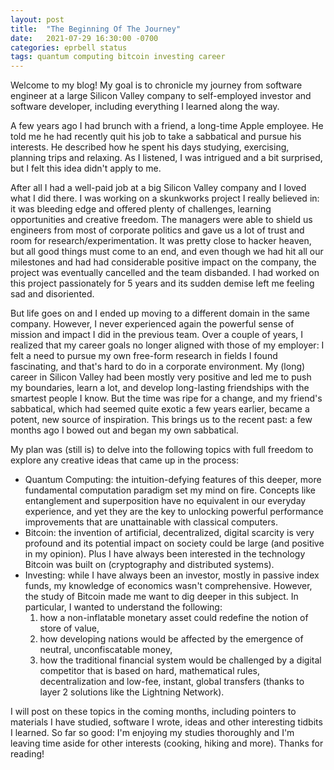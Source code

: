 ```yaml
---
layout: post
title:  "The Beginning Of The Journey"
date:   2021-07-29 16:30:00 -0700
categories: eprbell status
tags: quantum computing bitcoin investing career
---
```

Welcome to my blog! My goal is to chronicle my journey from software engineer at a large Silicon Valley company to self-employed investor and software developer, including everything I learned along the way.

A few years ago I had brunch with a friend, a long-time Apple employee. He told me he had recently quit his job to take a sabbatical and pursue his  interests. He described how he spent his days studying, exercising, planning trips and relaxing. As I listened, I was intrigued and a bit surprised, but I felt this idea didn't apply to me.

After all I had a well-paid job at a big Silicon Valley company and I loved what I did there. I was working on a skunkworks project I really believed in: it was bleeding edge and offered plenty of challenges, learning opportunities and creative freedom. The managers were able to shield us engineers from most of corporate politics and gave us a lot of trust and room for research/experimentation. It was pretty close to hacker heaven, but all good things must come to an end, and even though we had hit all our milestones and had had considerable positive impact on the company, the project was eventually cancelled and the team disbanded. I had worked on this project passionately for 5 years and its sudden demise left me feeling sad and disoriented.

But life goes on and I ended up moving to a different domain in the same company. However, I never experienced again the powerful sense of mission and impact I did in the previous team. Over a couple of years, I realized that my career goals no longer aligned with those of my employer: I felt a need to pursue my own free-form research in fields I found fascinating, and that's hard to do in a corporate environment. My (long) career in Silicon Valley had been mostly very positive and led me to push my boundaries, learn a lot, and develop long-lasting friendships with the smartest people I know. But the time was ripe for a change, and my friend's sabbatical, which had seemed quite exotic a few years earlier, became a potent, new source of inspiration. This brings us to the recent past: a few months ago I bowed out and began my own sabbatical.

My plan was (still is) to delve into the following topics with full freedom to explore any creative ideas that came up in the process:
- Quantum Computing: the intuition-defying features of this deeper, more fundamental computation paradigm set my mind on fire. Concepts like entanglement and superposition have no equivalent in our everyday experience, and yet they are the key to unlocking powerful performance improvements that are unattainable with classical computers.
- Bitcoin: the invention of artificial, decentralized, digital scarcity is very profound and its potential impact on society could be large (and positive in my opinion). Plus I have always been interested in the technology Bitcoin was built on (cryptography and distributed systems).
- Investing: while I have always been an investor, mostly in passive index funds, my knowledge of economics wasn't comprehensive. However, the study of Bitcoin made me want to dig deeper in this subject. In particular, I wanted to understand the following:
  1. how a non-inflatable monetary asset could redefine the notion of store of value,
  2. how developing nations would be affected by the emergence of neutral, unconfiscatable money,
  3. how the traditional financial system would be challenged by a digital competitor that is based on hard, mathematical rules, decentralization and low-fee, instant, global transfers (thanks to layer 2 solutions like the Lightning Network).

I will post on these topics in the coming months, including pointers to materials I have studied, software I wrote, ideas and other interesting tidbits I learned. So far so good: I'm enjoying my studies thoroughly and I'm leaving time aside for other interests (cooking, hiking and more). Thanks for reading!